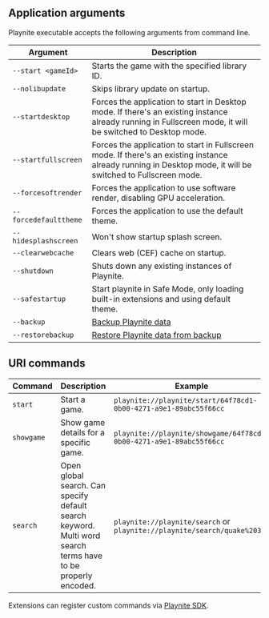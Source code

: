 Application arguments
---------------------

Playnite executable accepts the following arguments from command line.

| Argument            | Description                                                                                                                                              |
| ------------------- | -------------------------------------------------------------------------------------------------------------------------------------------------------- |
| `--start <gameId>`    | Starts the game with the specified library ID.                                                                                                                   |
| `--nolibupdate`       | Skips library update on startup.                                                                                                                         |
| `--startdesktop`      | Forces the application to start in Desktop mode. If there's an existing instance already running in Fullscreen mode, it will be switched to Desktop mode.    |
| `--startfullscreen`   | Forces the application to start in Fullscreen mode. If there's an existing instance already running in Desktop mode, it will be switched to Fullscreen mode. |
| `--forcesoftrender`   | Forces the application to use software render, disabling GPU acceleration.                                                                                   |
| `--forcedefaulttheme` | Forces the application to use the default theme.                                                                                                                 |
| `--hidesplashscreen`  | Won't show startup splash screen.                                                                                                                        |
| `--clearwebcache`     | Clears web (CEF) cache on startup.                                                                                                                       |
| `--shutdown`          | Shuts down any existing instances of Playnite.                                                                                                           |
| `--safestartup`       | Start playnite in Safe Mode, only loading built-in extensions and using default theme.                                                                   |
| `--backup`            | [Backup Playnite data](../library/backup.md)                                                                                                                        |
| `--restorebackup`     | [Restore Playnite data from backup](../library/backup.md)                                                                                                           |

URI commands
---------------------

| Command  | Description                                                                                                  | Example                                                                |
| -------- | ------------------------------------------------------------------------------------------------------------ | ---------------------------------------------------------------------- |
| `start`    | Start a game.                                                                                                | `playnite://playnite/start/64f78cd1-0b00-4271-a9e1-89abc55f66cc`       |
| `showgame` | Show game details for a specific game.                                                                         | `playnite://playnite/showgame/64f78cd1-0b00-4271-a9e1-89abc55f66cc`    |
| `search`   | Open global search. Can specify default search keyword. Multi word search terms have to be properly encoded. | `playnite://playnite/search` or `playnite://playnite/search/quake%203` |

Extensions can register custom commands via [Playnite SDK](../../tutorials/extensions/uriSupport.md).